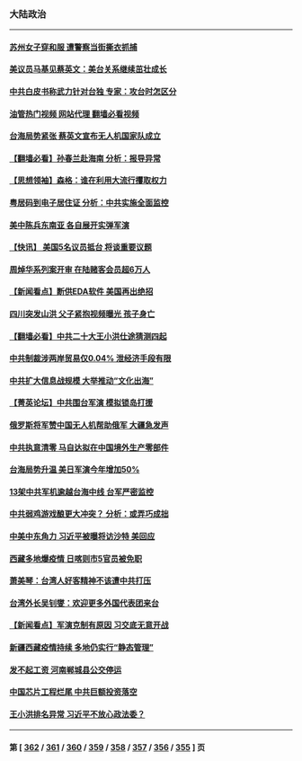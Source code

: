 ### 大陆政治
---
#### [苏州女子穿和服 遭警察当街撕衣抓捕](../../pages/ncid277/n13802941.md?08152045) 
#### [美议员马基见蔡英文：美台关系继续茁壮成长](../../pages/ncid277/n13802893.md?08152045) 
#### [中共白皮书称武力针对台独 专家：攻台时怎区分](../../pages/ncid277/n13802678.md?08152045) 
#### [油管热门视频 网站代理 翻墙必看视频](http://209.222.30.114:81/youtube.html?08152045)
#### [台海局势紧张 蔡英文宣布无人机国家队成立](../../pages/ncid277/n13802793.md?08152045) 
#### [【翻墙必看】孙春兰赴海南 分析：报导异常](../../pages/ncid277/n13802735.md?08152045) 
#### [【思想领袖】森格：谁在利用大流行攫取权力](../../pages/ncid277/n13787874.md?08152045) 
#### [粤居码到电子居住证 分析：中共实施全面监控](../../pages/ncid277/n13802587.md?08152045) 
#### [美中陈兵东南亚 各自展开实弹军演](../../pages/ncid277/n13802464.md?08152045) 
#### [【快讯】 美国5名议员抵台 将谈重要议题](../../pages/ncid277/n13802345.md?08152045) 
#### [周焯华系列案开审 在陆赌客会员超6万人](../../pages/ncid277/n13802225.md?08152045) 
#### [【新闻看点】断供EDA软件 美国再出绝招](../../pages/ncid277/n13802035.md?08152045) 
#### [四川突发山洪 父子紧抱视频曝光 孩子身亡](../../pages/ncid277/n13802145.md?08152045) 
#### [【翻墙必看】中共二十大王小洪仕途猜测四起](../../pages/ncid277/n13802115.md?08152045) 
#### [中共制裁涉两岸贸易仅0.04% 泄经济手段有限](../../pages/ncid277/n13801207.md?08152045) 
#### [中共扩大信息战规模 大举推动“文化出海”](../../pages/ncid277/n13802065.md?08152045) 
#### [【菁英论坛】中共围台军演 模拟锁岛打援](../../pages/ncid277/n13802010.md?08152045) 
#### [俄罗斯将军赞中国无人机帮助俄军 大疆急发声](../../pages/ncid277/n13802020.md?08152045) 
#### [中共执意清零 马自达拟在中国境外生产零部件](../../pages/ncid277/n13801960.md?08152045) 
#### [台海局势升温 美日军演今年增加50%](../../pages/ncid277/n13801967.md?08152045) 
#### [13架中共军机逾越台海中线 台军严密监控](../../pages/ncid277/n13801930.md?08152045) 
#### [中共弱鸡游戏酿更大冲突？ 分析：或弄巧成拙](../../pages/ncid277/n13801932.md?08152045) 
#### [中美中东角力 习近平被曝将访沙特 美回应](../../pages/ncid277/n13801866.md?08152045) 
#### [西藏多地爆疫情 日喀则市5官员被免职](../../pages/ncid277/n13801767.md?08152045) 
#### [萧美琴：台湾人好客精神不该遭中共打压](../../pages/ncid277/n13801733.md?08152045) 
#### [台湾外长吴钊燮：欢迎更多外国代表团来台](../../pages/ncid277/n13801684.md?08152045) 
#### [【新闻看点】军演克制有原因 习交底无意开战](../../pages/ncid277/n13801419.md?08152045) 
#### [新疆西藏疫情持续 多地仍实行“静态管理”](../../pages/ncid277/n13801663.md?08152045) 
#### [发不起工资 河南郸城县公交停运](../../pages/ncid277/n13801528.md?08152045) 
#### [中国芯片工程烂尾 中共巨额投资落空](../../pages/ncid277/n13801643.md?08152045) 
#### [王小洪排名异常 习近平不放心政法委？](../../pages/ncid277/n13801445.md?08152045) 

---
#### 第 [ [362](./362.md?08152045) / [361](./361.md?08152045) / [360](./360.md?08152045) / [359](./359.md?08152045) / [358](./358.md?08152045) / [357](./357.md?08152045) / [356](./356.md?08152045) / [355](./355.md?08152045) ] 页
